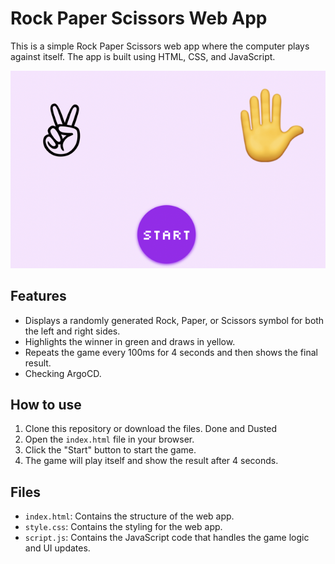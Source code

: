 # Rock Paper Scissors Web App

This is a simple Rock Paper Scissors web app where the computer plays against itself. The app is built using HTML, CSS, and JavaScript.

![Rock Paper Scissors Web App Screenshot](screenshot.png)

## Features

- Displays a randomly generated Rock, Paper, or Scissors symbol for both the left and right sides.
- Highlights the winner in green and draws in yellow.
- Repeats the game every 100ms for 4 seconds and then shows the final result.
- Checking ArgoCD.

## How to use

1. Clone this repository or download the files. Done and Dusted
2. Open the `index.html` file in your browser.
3. Click the "Start" button to start the game.
4. The game will play itself and show the result after 4 seconds.

## Files

- `index.html`: Contains the structure of the web app.
- `style.css`: Contains the styling for the web app.
- `script.js`: Contains the JavaScript code that handles the game logic and UI updates.
